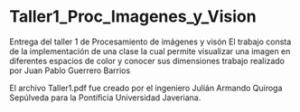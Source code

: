 # Taller1_Proc_Imagenes_y_Vision
Entrega del taller 1 de Procesamiento de imágenes y visón
El trabajo consta de la implementación de una clase la cual permite visualizar una imagen en diferentes espacios de color y conocer sus dimensiones
trabajo realizado por Juan Pablo Guerrero Barrios

El archivo Taller1.pdf fue creado por el ingeniero Julián Armando Quiroga Sepúlveda para la Pontificia Universidad Javeriana.
